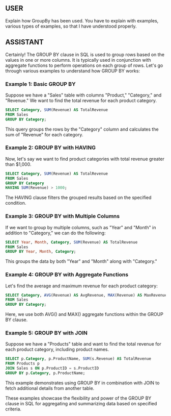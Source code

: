 ## USER
Explain how GroupBy has been used. You have to explain with examples, various types of examples, so that I have understood properly.

## ASSISTANT
Certainly! The GROUP BY clause in SQL is used to group rows based on the values in one or more columns. It is typically used in conjunction with aggregate functions to perform operations on each group of rows. Let's go through various examples to understand how GROUP BY works:

### Example 1: Basic GROUP BY
Suppose we have a "Sales" table with columns "Product," "Category," and "Revenue." We want to find the total revenue for each product category.

```sql
SELECT Category, SUM(Revenue) AS TotalRevenue
FROM Sales
GROUP BY Category;
```

This query groups the rows by the "Category" column and calculates the sum of "Revenue" for each category.

### Example 2: GROUP BY with HAVING
Now, let's say we want to find product categories with total revenue greater than $1,000.

```sql
SELECT Category, SUM(Revenue) AS TotalRevenue
FROM Sales
GROUP BY Category
HAVING SUM(Revenue) > 1000;
```

The HAVING clause filters the grouped results based on the specified condition.

### Example 3: GROUP BY with Multiple Columns
If we want to group by multiple columns, such as "Year" and "Month" in addition to "Category," we can do the following:

```sql
SELECT Year, Month, Category, SUM(Revenue) AS TotalRevenue
FROM Sales
GROUP BY Year, Month, Category;
```

This groups the data by both "Year" and "Month" along with "Category."

### Example 4: GROUP BY with Aggregate Functions
Let's find the average and maximum revenue for each product category:

```sql
SELECT Category, AVG(Revenue) AS AvgRevenue, MAX(Revenue) AS MaxRevenue
FROM Sales
GROUP BY Category;
```

Here, we use both AVG() and MAX() aggregate functions within the GROUP BY clause.

### Example 5: GROUP BY with JOIN
Suppose we have a "Products" table and want to find the total revenue for each product category, including product names.

```sql
SELECT p.Category, p.ProductName, SUM(s.Revenue) AS TotalRevenue
FROM Products p
JOIN Sales s ON p.ProductID = s.ProductID
GROUP BY p.Category, p.ProductName;
```

This example demonstrates using GROUP BY in combination with JOIN to fetch additional details from another table.

These examples showcase the flexibility and power of the GROUP BY clause in SQL for aggregating and summarizing data based on specified criteria.